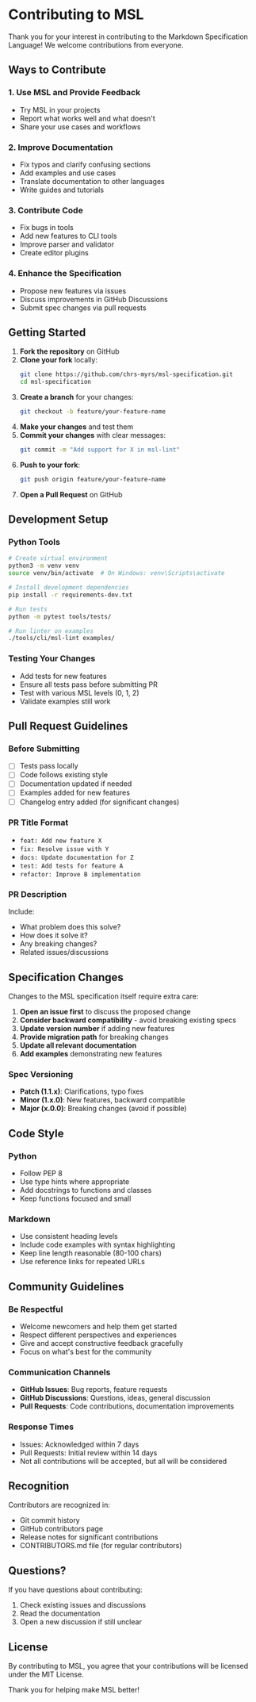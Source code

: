 # Contributing to MSL

Thank you for your interest in contributing to the Markdown Specification Language! We welcome contributions from everyone.

## Ways to Contribute

### 1. Use MSL and Provide Feedback
- Try MSL in your projects
- Report what works well and what doesn't
- Share your use cases and workflows

### 2. Improve Documentation
- Fix typos and clarify confusing sections
- Add examples and use cases
- Translate documentation to other languages
- Write guides and tutorials

### 3. Contribute Code
- Fix bugs in tools
- Add new features to CLI tools
- Improve parser and validator
- Create editor plugins

### 4. Enhance the Specification
- Propose new features via issues
- Discuss improvements in GitHub Discussions
- Submit spec changes via pull requests

## Getting Started

1. **Fork the repository** on GitHub
2. **Clone your fork** locally:
   ```bash
   git clone https://github.com/chrs-myrs/msl-specification.git
   cd msl-specification
   ```
3. **Create a branch** for your changes:
   ```bash
   git checkout -b feature/your-feature-name
   ```
4. **Make your changes** and test them
5. **Commit your changes** with clear messages:
   ```bash
   git commit -m "Add support for X in msl-lint"
   ```
6. **Push to your fork**:
   ```bash
   git push origin feature/your-feature-name
   ```
7. **Open a Pull Request** on GitHub

## Development Setup

### Python Tools
```bash
# Create virtual environment
python3 -m venv venv
source venv/bin/activate  # On Windows: venv\Scripts\activate

# Install development dependencies
pip install -r requirements-dev.txt

# Run tests
python -m pytest tools/tests/

# Run linter on examples
./tools/cli/msl-lint examples/
```

### Testing Your Changes
- Add tests for new features
- Ensure all tests pass before submitting PR
- Test with various MSL levels (0, 1, 2)
- Validate examples still work

## Pull Request Guidelines

### Before Submitting
- [ ] Tests pass locally
- [ ] Code follows existing style
- [ ] Documentation updated if needed
- [ ] Examples added for new features
- [ ] Changelog entry added (for significant changes)

### PR Title Format
- `feat: Add new feature X`
- `fix: Resolve issue with Y`
- `docs: Update documentation for Z`
- `test: Add tests for feature A`
- `refactor: Improve B implementation`

### PR Description
Include:
- What problem does this solve?
- How does it solve it?
- Any breaking changes?
- Related issues/discussions

## Specification Changes

Changes to the MSL specification itself require extra care:

1. **Open an issue first** to discuss the proposed change
2. **Consider backward compatibility** - avoid breaking existing specs
3. **Update version number** if adding new features
4. **Provide migration path** for breaking changes
5. **Update all relevant documentation**
6. **Add examples** demonstrating new features

### Spec Versioning
- **Patch (1.1.x)**: Clarifications, typo fixes
- **Minor (1.x.0)**: New features, backward compatible
- **Major (x.0.0)**: Breaking changes (avoid if possible)

## Code Style

### Python
- Follow PEP 8
- Use type hints where appropriate
- Add docstrings to functions and classes
- Keep functions focused and small

### Markdown
- Use consistent heading levels
- Include code examples with syntax highlighting
- Keep line length reasonable (80-100 chars)
- Use reference links for repeated URLs

## Community Guidelines

### Be Respectful
- Welcome newcomers and help them get started
- Respect different perspectives and experiences
- Give and accept constructive feedback gracefully
- Focus on what's best for the community

### Communication Channels
- **GitHub Issues**: Bug reports, feature requests
- **GitHub Discussions**: Questions, ideas, general discussion
- **Pull Requests**: Code contributions, documentation improvements

### Response Times
- Issues: Acknowledged within 7 days
- Pull Requests: Initial review within 14 days
- Not all contributions will be accepted, but all will be considered

## Recognition

Contributors are recognized in:
- Git commit history
- GitHub contributors page
- Release notes for significant contributions
- CONTRIBUTORS.md file (for regular contributors)

## Questions?

If you have questions about contributing:
1. Check existing issues and discussions
2. Read the documentation
3. Open a new discussion if still unclear

## License

By contributing to MSL, you agree that your contributions will be licensed under the MIT License.

Thank you for helping make MSL better!